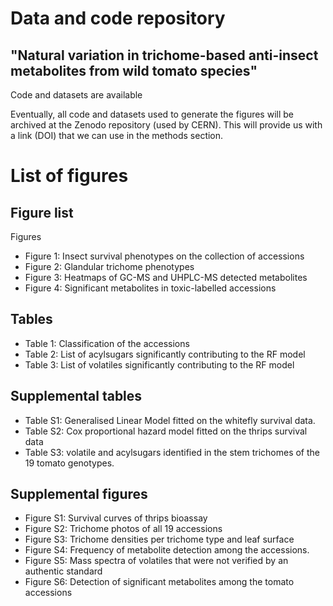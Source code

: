 # Data and code repository 
## "Natural variation in trichome-based anti-insect metabolites from wild tomato species"

Code and datasets are available

Eventually, all code and datasets used to generate the figures will be archived at the Zenodo repository (used by CERN). This will provide us with a link (DOI) that we can use in the methods section.  

# List of figures
## Figure list
Figures
-	Figure 1: Insect survival phenotypes on the collection of accessions
-	Figure 2: Glandular trichome phenotypes 
-	Figure 3: Heatmaps of GC-MS and UHPLC-MS detected metabolites
-	Figure 4: Significant metabolites in toxic-labelled accessions

## Tables
-	Table 1: Classification of the accessions
-	Table 2: List of acylsugars significantly contributing to the RF model
-	Table 3: List of volatiles significantly contributing to the RF model


## Supplemental tables 
- Table S1: Generalised Linear Model fitted on the whitefly survival data.
- Table S2: Cox proportional hazard model fitted on the thrips survival data
- Table S3: volatile and acylsugars identified in the stem trichomes of the 19 tomato genotypes. 

## Supplemental figures
-	Figure S1: Survival curves of thrips bioassay
-	Figure S2: Trichome photos of all 19 accessions
-	Figure S3: Trichome densities per trichome type and leaf surface
-	Figure S4: Frequency of metabolite detection among the accessions.
-	Figure S5: Mass spectra of volatiles that were not verified by an authentic standard
-	Figure S6: Detection of significant metabolites among the tomato accessions

